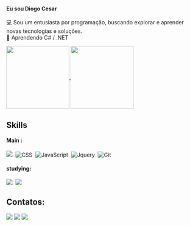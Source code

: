 
#### Eu sou Diogo Cesar 
💻 Sou um entusiasta por programação, buscando explorar e aprender novas tecnologias e soluções.<br>
📝 Aprendendo C# / .NET


<div>
  <a href="https://github.com/DiogoCesar-dev">
    <img height="165em" align="center" src="https://github-readme-stats.vercel.app/api?username=DiogoCesar-dev&count_private=true&include_all_commits=true&show_icons=true&theme=highcontrast&hide_border=false&show_owner=true" />
  </a>
  <a href="https://github.com/DiogoCesar-dev">
    <img height="165em" align="center" src="https://github-readme-stats.vercel.app/api/top-langs?username=DiogoCesar-dev&theme=highcontrast&hide_border=false&&layout=compact"/>
  </a>
</div>

## Skills

#### Main :
<img src="https://img.shields.io/badge/HTML-e06b12?style=for-the-badge&logo=html5&logoColor=white" />&nbsp;
![CSS](https://img.shields.io/badge/CSS3-1572B6?style=for-the-badge&logo=css3&logoColor=white)&nbsp;
![JavaScript](https://img.shields.io/badge/JavaScript-F7DF1E?style=for-the-badge&logo=javascript&logoColor=black)&nbsp;
![Jquery](https://img.shields.io/badge/jQuery-0769AD?style=for-the-badge&logo=jquery&logoColor=white)&nbsp;
![Git](https://img.shields.io/badge/GIT-E44C30?style=for-the-badge&logo=git&logoColor=white)&nbsp;



#### studying:
<img src="https://img.shields.io/badge/C%23-239120?style=for-the-badge&logo=c-sharp&logoColor=white" />&nbsp;
<img src="https://img.shields.io/badge/.NET-5C2D91?style=for-the-badge&logo=.net&logoColor=white" />&nbsp;


## Contatos:

<div> 
<a href="https://www.instagram.com/diogoo_065"><img src="https://img.shields.io/badge/Instagram-E4405F?style=for-the-badge&logo=instagram&logoColor=white" /></a>
<a href = "mailto:diogocesar.2127@gmail.com"> <img src="https://img.shields.io/badge/-Gmail-%23333?style=for-the-badge&logo=gmail&logoColor=white" target="_blank"></a>
<a href="https://www.linkedin.com/in/diogo-cesar-972999246/" target="_blank"><img src="https://img.shields.io/badge/-LinkedIn-%230077B5?style=for-the-badge&logo=linkedin&logoColor=white"  target="_blank"></a> 
</div>&nbsp;&nbsp;



